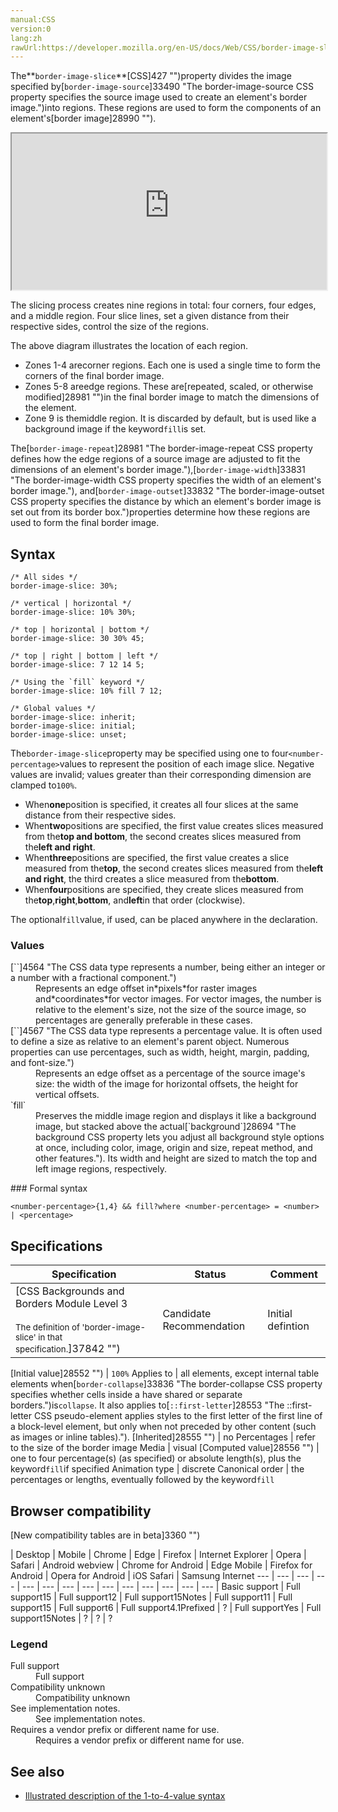 ```yaml
---
manual:CSS
version:0
lang:zh
rawUrl:https://developer.mozilla.org/en-US/docs/Web/CSS/border-image-slice#edge-regions
---
```






The**`border-image-slice`**[CSS]427 "")property divides the image specified by[`border-image-source`]33490 "The border-image-source CSS property specifies the source image used to create an element's border image.")into regions. These regions are used to form the components of an element&#39;s[border image]28990 "").

<iframe src='https://interactive-examples.mdn.mozilla.net/pages/css/border-image-slice.html' width='100%' height='250'></iframe>


The slicing process creates nine regions in total: four corners, four edges, and a middle region. Four slice lines, set a given distance from their respective sides, control the size of the regions.







The above diagram illustrates the location of each region.


* Zones 1-4 arecorner regions. Each one is used a single time to form the corners of the final border image.
* Zones 5-8 areedge regions. These are[repeated, scaled, or otherwise modified]28981 "")in the final border image to match the dimensions of the element.
* Zone 9 is themiddle region. It is discarded by default, but is used like a background image if the keyword`fill`is set.


The[`border-image-repeat`]28981 "The border-image-repeat CSS property defines how the edge regions of a source image are adjusted to fit the dimensions of an element's border image."),[`border-image-width`]33831 "The border-image-width CSS property specifies the width of an element's border image."), and[`border-image-outset`]33832 "The border-image-outset CSS property specifies the distance by which an element's border image is set out from its border box.")properties determine how these regions are used to form the final border image.


## Syntax<a name="Syntax"></a>

```
/* All sides */
border-image-slice: 30%;

/* vertical | horizontal */
border-image-slice: 10% 30%;

/* top | horizontal | bottom */
border-image-slice: 30 30% 45;

/* top | right | bottom | left */
border-image-slice: 7 12 14 5; 

/* Using the `fill` keyword */
border-image-slice: 10% fill 7 12;

/* Global values */
border-image-slice: inherit;
border-image-slice: initial;
border-image-slice: unset;
```


The`border-image-slice`property may be specified using one to four`<number-percentage>`values to represent the position of each image slice. Negative values are invalid; values greater than their corresponding dimension are clamped to`100%`.


* When**one**position is specified, it creates all four slices at the same distance from their respective sides.
* When**two**positions are specified, the first value creates slices measured from the**top and bottom**, the second creates slices measured from the**left and right**.
* When**three**positions are specified, the first value creates a slice measured from the**top**, the second creates slices measured from the**left and right**, the third creates a slice measured from the**bottom**.
* When**four**positions are specified, they create slices measured from the**top**,**right**,**bottom**, and**left**in that order (clockwise).


The optional`fill`value, if used, can be placed anywhere in the declaration.


### Values<a name="Values"></a>
<dl><dt id=''>[`<number>`]4564 "The <number> CSS data type represents a number, being either an integer or a number with a fractional component.")</dt><dd>Represents an edge offset in*pixels*for raster images and*coordinates*for vector images. For vector images, the number is relative to the element&#39;s size, not the size of the source image, so percentages are generally preferable in these cases.</dd><dt id=''>[`<percentage>`]4567 "The <percentage> CSS data type represents a percentage value. It is often used to define a size as relative to an element's parent object. Numerous properties can use percentages, such as width, height, margin, padding, and font-size.")</dt><dd>Represents an edge offset as a percentage of the source image&#39;s size: the width of the image for horizontal offsets, the height for vertical offsets.</dd><dt id=''>`fill`</dt><dd>Preserves the middle image region and displays it like a background image, but stacked above the actual[`background`]28694 "The background CSS property lets you adjust all background style options at once, including color, image, origin and size, repeat method, and other features."). Its width and height are sized to match the top and left image regions, respectively.</dd></dl>
### Formal syntax<a name="Formal_syntax"></a>

```
<number-percentage>{1,4} && fill?where <number-percentage> = <number> | <percentage>
```

## Specifications<a name="Specifications"></a>

Specification | Status | Comment 
 ---  |  ---  |  ---  | 
[CSS Backgrounds and Borders Module Level 3<br></br><small>The definition of &#39;border-image-slice&#39; in that specification.</small>]37842 "") | Candidate Recommendation | Initial defintion 


[Initial value]28552 "") | `100%` 
Applies to | all elements, except internal table elements when[`border-collapse`]33836 "The border-collapse CSS property specifies whether cells inside a <table> have shared or separate borders.")is`collapse`. It also applies to[`::first-letter`]28553 "The ::first-letter CSS pseudo-element applies styles to the first letter of the first line of a block-level element, but only when not preceded by other content (such as images or inline tables)."). 
[Inherited]28555 "") | no 
Percentages | refer to the size of the border image 
Media | visual 
[Computed value]28556 "") | one to four percentage(s) (as specified) or absolute length(s), plus the keyword`fill`if specified 
Animation type | discrete 
Canonical order | the percentages or lengths, eventually followed by the keyword`fill` 


## Browser compatibility<a name="Browser_compatibility"></a>
[New compatibility tables are in beta<i></i>]3360 "")

 | <abbr>Desktop<i></i></abbr> | <abbr>Mobile<i></i></abbr> 
 | <abbr>Chrome<i></i></abbr> | <abbr>Edge<i></i></abbr> | <abbr>Firefox<i></i></abbr> | <abbr>Internet Explorer<i></i></abbr> | <abbr>Opera<i></i></abbr> | <abbr>Safari<i></i></abbr> | <abbr>Android webview<i></i></abbr> | <abbr>Chrome for Android<i></i></abbr> | <abbr>Edge Mobile<i></i></abbr> | <abbr>Firefox for Android<i></i></abbr> | <abbr>Opera for Android<i></i></abbr> | <abbr>iOS Safari<i></i></abbr> | <abbr>Samsung Internet<i></i></abbr> 
 ---  |  ---  |  ---  |  ---  |  ---  |  ---  |  ---  |  ---  |  ---  |  ---  |  ---  |  ---  |  ---  |  ---  | 
Basic support | <abbr>Full support</abbr>15 | <abbr>Full support</abbr>12 | <abbr>Full support</abbr>15<abbr>Notes<i></i></abbr> | <abbr>Full support</abbr>11 | <abbr>Full support</abbr>15 | <abbr>Full support</abbr>6 | <abbr>Full support</abbr>4.1<abbr>Prefixed<i></i></abbr> | <abbr>?</abbr> | <abbr>Full support</abbr>Yes | <abbr>Full support</abbr>15<abbr>Notes<i></i></abbr> | <abbr>?</abbr> | <abbr>?</abbr> | <abbr>?</abbr> 


### Legend<a name="Legend"></a>
<dl><dt id=''><abbr>Full support</abbr></dt><dd>Full support</dd><dt id=''><abbr>Compatibility unknown</abbr></dt><dd>Compatibility unknown</dd><dt id=''><abbr>See implementation notes.<i></i></abbr></dt><dd>See implementation notes.</dd><dt id=''><abbr>Requires a vendor prefix or different name for use.<i></i></abbr></dt><dd>Requires a vendor prefix or different name for use.</dd></dl>

## See also<a name="See_also"></a>

* [Illustrated description of the 1-to-4-value syntax](%28797#Tricky_edge_cases "")



